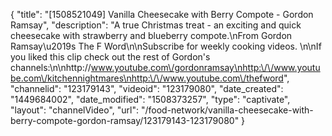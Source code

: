{
    "title": "[1508521049] Vanilla Cheesecake with Berry Compote - Gordon Ramsay",
    "description": "A true Christmas treat - an exciting and quick cheesecake with strawberry and blueberry compote.\nFrom Gordon Ramsay\u2019s The F Word\n\nSubscribe for weekly cooking videos. \n\nIf you liked this clip check out the rest of Gordon's channels:\n\nhttp:\/\/www.youtube.com\/gordonramsay\nhttp:\/\/www.youtube.com\/kitchennightmares\nhttp:\/\/www.youtube.com\/thefword",
    "channelid": "123179143",
    "videoid": "123179080",
    "date_created": "1449684002",
    "date_modified": "1508373257",
    "type": "captivate",
    "layout": "channelVideo",
    "url": "\/food-network\/vanilla-cheesecake-with-berry-compote-gordon-ramsay\/123179143-123179080"
}